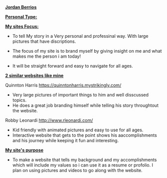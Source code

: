 <ins><b>Jordan Berrios</ins></b>

<ins><b>Personal Type:</ins></b>

<ins><b>My sites Focus:</ins></b>

* To tell My story in a Very personal and professinal way. With large pictures that have discriptions.

* The focus of my site is to brand myself by giving insight on me and what makes me the person i am today!

* It will be straight forward and easy to navigate for all ages.

<ins><b>2 similar websites like mine</b></ins>

Quinnton Harris 
https://quinntonharris.mystrikingly.com/

* Very large pictures of important things to him and well disscussed topics.
* He does a great job branding himself while telling his story throughtout the website.


Robby Leonardi
http://www.rleonardi.com/

* Kid friendly with animated pictures and easy to use for all ages. 
* Interactive website that gets to the point shows his aaccomplishments and his journey while keeping it fun and interesting.

<ins><b>My site's purpose</b></ins>

* To make a website that tells my background and my accomplishments which will include my values so i can use it as a resume or profolio. I plan on using pictures and videos to go along with the website. 
